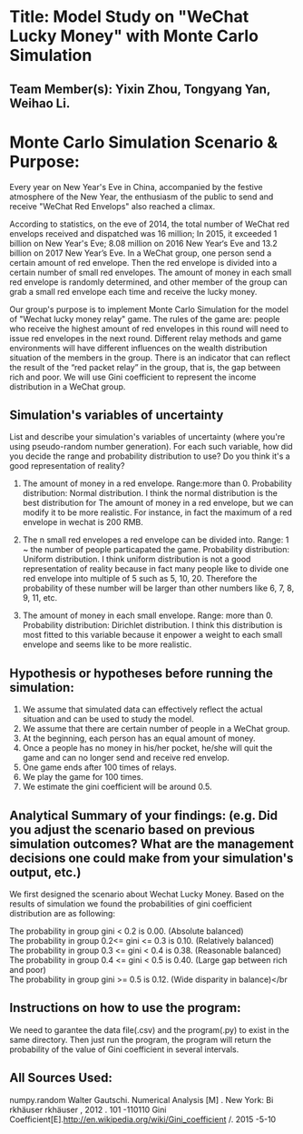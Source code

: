  # Title: Model Study on "WeChat Lucky Money" with Monte Carlo Simulation

## Team Member(s): Yixin Zhou, Tongyang Yan, Weihao Li.

# Monte Carlo Simulation Scenario & Purpose:
Every year on New Year's Eve in China, accompanied by the festive atmosphere of the New Year, the enthusiasm of the public to send and receive "WeChat Red Envelops" also reached a climax.

According to statistics, on the eve of 2014, the total number of WeChat red envelops received and dispatched was 16 million; In 2015, it exceeded 1 billion on New Year's Eve; 8.08 million on 2016 New Year‘s Eve and 13.2 billion on 2017 New Year’s Eve.
In a WeChat group, one person send a certain amount of red envelope. Then the red envelope is divided into a certain number of small red envelopes. The amount of money in each small red envelope is randomly determined, and other member of the group can grab a small red envelope each time and receive the lucky money.

Our group's purpose is to implement Monte Carlo Simulation for the model of "Wechat lucky money relay" game. The rules of the game are: people who receive the highest amount of red envelopes in this round will need to issue red envelopes in the next round. Different relay methods and game environments will have different influences on the wealth distribution situation of the members in the group. There is an indicator that can reflect the result of the “red packet relay” in the group, that is, the gap between rich and poor. We will use Gini coefficient to represent the income distribution in a WeChat group.

## Simulation's variables of uncertainty
List and describe your simulation's variables of uncertainty (where you're using pseudo-random number generation). For each such variable, how did you decide the range and probability distribution to use?  Do you think it's a good representation of reality?
1. The amount of money in a red envelope.
Range:more than 0.
Probability distribution: Normal distribution.
I think the normal distribution is the best distribution for The amount of money in a red envelope, but we can modify it to be more realistic. For instance, in fact the maximum of a red envelope in wechat is 200 RMB.

2. The n small red envelopes a red envelope can be divided into.
Range: 1 ~ the number of people particapated the game.
Probability distribution: Uniform distribution.
I think uniform distribution is not a good representation of reality because in fact many people like to divide one red envelope into multiple of 5 such as 5, 10, 20. Therefore the probability of these number will be larger than other numbers like 6, 7, 8, 9, 11, etc.  

3. The amount of money in each small envelope.
Range: more than 0.
Probability distribution: Dirichlet distribution.
I think this distribution is most fitted to this variable because it enpower a weight to each small envelope and seems like to be more realistic.

## Hypothesis or hypotheses before running the simulation:
1. We assume that simulated data can effectively reflect the actual situation and can be used to study the model.
2. We assume that there are certain number of people in a WeChat group.
3. At the beginning, each person has an equal amount of money. 
4. Once a people has no money in his/her pocket, he/she will quit the game and can no longer send and receive red envelop.
5. One game ends after 100 times of relays.
6. We play the game for 100 times.
7. We estimate the gini coefficient will be around 0.5.


## Analytical Summary of your findings: (e.g. Did you adjust the scenario based on previous simulation outcomes?  What are the management decisions one could make from your simulation's output, etc.)
We first designed the scenario about Wechat Lucky Money. Based on the results of simulation we found the probabilities of gini coefficient distribution are as following:</br>

The probability in group gini < 0.2 is 0.00. (Absolute balanced) </br>
The probability in group 0.2<= gini <= 0.3 is 0.10. (Relatively balanced)</br>
The probability in group 0.3 <= gini < 0.4 is 0.38. (Reasonable balanced)</br>
The probability in group 0.4 <= gini < 0.5 is 0.40. (Large gap between rich and poor)</br>
The probability in group gini >= 0.5 is 0.12. (Wide disparity in balance)</br


## Instructions on how to use the program:
We need to garantee the data file(.csv) and the program(.py) to exist in the same directory. Then just run the program, the program will return the probability of the value of Gini coefficient in several intervals.

## All Sources Used:
numpy.random
Walter Gautschi. Numerical Analysis [M] . New York: Bi rkhäuser rkhäuser , 2012 . 101 -110110
Gini Coefficient[E].http://en.wikipedia.org/wiki/Gini_coefficient /. 2015 -5-10
